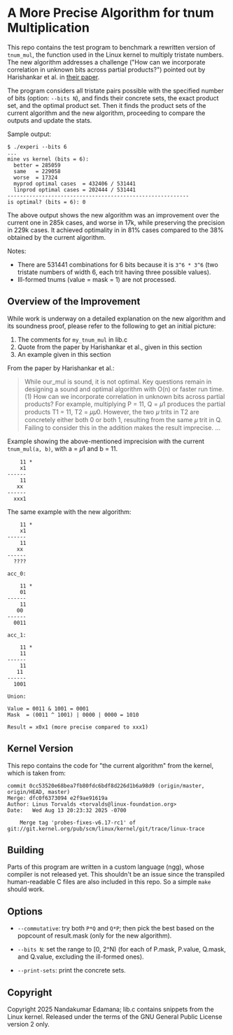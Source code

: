 # A More Precise Algorithm for tnum Multiplication

This repo contains the test program to benchmark a rewritten version
of `tnum_mul`, the function used in the Linux kernel to multiply
tristate numbers. The new algorithm addresses a challenge ("How can we
incorporate correlation in unknown bits across partial products?")
pointed out by Harishankar et al. in [their
paper](https://arxiv.org/abs/2105.05398).

The program considers all tristate pairs possible with the specified
number of bits (option: `--bits N`), and finds their concrete sets,
the exact product set, and the optimal product set. Then it finds the
product sets of the current algorithm and the new algorithm,
proceeding to compare the outputs and update the stats.

Sample output:

```
$ ./experi --bits 6
...
mine vs kernel (bits = 6): 
  better = 285059
  same   = 229058
  worse  = 17324
  myprod optimal cases  = 432406 / 531441
  linprod optimal cases = 202444 / 531441
----------------------------------------------------------
is optimal? (bits = 6): 0
```

The above output shows the new algorithm was an improvement over the
current one in 285k cases, and worse in 17k, while preserving the
precision in 229k cases. It achieved optimality in in 81% cases compared to
the 38% obtained by the current algorithm.

Notes:

- There are 531441 combinations for 6 bits because it is `3^6 * 3^6`
  (two tristate numbers of width 6, each trit having three possible
  values).
- Ill-formed tnums (value = mask = 1) are not processed.

## Overview of the Improvement

While work is underway on a detailed explanation on the new algorithm
and its soundness proof, please refer to the following to get an
initial picture:

1. The comments for `my_tnum_mul` in lib.c
2. Quote from the paper by Harishankar et al., given in this section
3. An example given in this section

From the paper by Harishankar et al.:

> While our\_mul is sound, it is not optimal. Key questions
> remain in designing a sound and optimal algorithm with O(n)
> or faster run time. (1) How can we incorporate correlation in
> unknown bits across partial products? For example, multiplying
> P = 11, Q = &#120583;1 produces the partial products T1 = 11, T2 =
> &#120583;&#120583;0. However, the two &#120583; trits in T2 are concretely either both
> 0 or both 1, resulting from the same &#120583; trit in Q. Failing to
> consider this in the addition makes the result imprecise.
> ...

Example showing the above-mentioned imprecision with the current
`tnum_mul(a, b)`, with a = &#120583;1 and b = 11.

```
    11 *
    x1
------
    11
   xx
------
  xxx1
```

The same example with the new algorithm:

```
    11 *
    x1
------
    11
   xx
------
  ????

acc_0:

    11 *
    01
------
    11
   00
------
  0011

acc_1:

    11 *
    11
------
    11
   11
------
  1001

Union:

Value = 0011 & 1001 = 0001
Mask  = (0011 ^ 1001) | 0000 | 0000 = 1010

Result = x0x1 (more precise compared to xxx1)
```

## Kernel Version

This repo contains the code for "the current algorithm" from the
kernel, which is taken from:

```
commit 0cc53520e68bea7fb80fdc6bdf8d226d1b6a98d9 (origin/master, origin/HEAD, master)
Merge: dfc0f6373094 e2f9ae91619a
Author: Linus Torvalds <torvalds@linux-foundation.org>
Date:   Wed Aug 13 20:23:32 2025 -0700

    Merge tag 'probes-fixes-v6.17-rc1' of git://git.kernel.org/pub/scm/linux/kernel/git/trace/linux-trace
```

## Building

Parts of this program are written in a custom language (ngg), whose
compiler is not released yet. This shouldn't be an issue since the
transpiled human-readable C files are also included in this repo. So a
simple `make` should work.

## Options

- `--commutative`: try both `P*Q` and `Q*P`; then pick the best based
  on the popcount of result.mask (only for the new algorithm).

- `--bits N`: set the range to [0, 2^N) (for each of P.mask, P.value,
  Q.mask, and Q.value, excluding the ill-formed ones).

- `--print-sets`: print the concrete sets.

## Copyright

Copyright 2025 Nandakumar Edamana; lib.c contains snippets from the Linux
kernel. Released under the terms of the GNU General Public License version 2
only.
